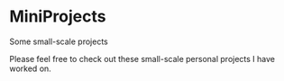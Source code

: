 # MiniProjects
Some small-scale projects 

Please feel free to check out these small-scale personal projects I have worked on.
